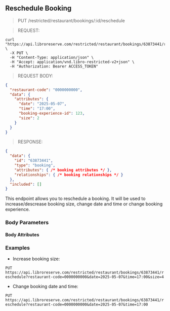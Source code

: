## Reschedule Booking

> <span class="method put">PUT</span> /restricted/restaurant/bookings/:id/reschedule

> REQUEST:

```shell
curl "https://api.libroreserve.com/restricted/restaurant/bookings/63873441/reschedule" \
  -X PUT \
  -H "Content-Type: application/json" \
  -H "Accept: application/vnd.libro-restricted-v2+json" \
  -H "Authorization: Bearer ACCESS_TOKEN"
```

> REQUEST BODY:

```json
{
  "restaurant-code": "0000000000",
  "data": {
    "attributes": {
      "date": "2025-05-07",
      "time": "17:00",
      "booking-experience-id": 123,
      "size": 2
    }
  }
}
```

> RESPONSE:

```json
{
  "data": {
    "id": "63873441",
    "type": "booking",
    "attributes": { /* booking attributes */ },
    "relationships": { /* booking relationships */ }
  },
  "included": []
}
```

This endpoint allows you to reschedule a booking. It will be used to increase/descrease booking size, change date and time or change booking experience.

### Body Parameters

<span class="dynamic-attributes" data-attr-type="restaurantCode"></span>

#### Body Attributes

<span class="dynamic-attributes" data-attr-type="rescheduleBooking"></span>

### Examples

- Increase booking size:

`PUT https://api.libroreserve.com/restricted/restaurant/bookings/63873441/reschedule?restaurant-code=0000000000&date=2025-05-07&time=17:00&size=4`

- Change booking date and time:

`PUT https://api.libroreserve.com/restricted/restaurant/bookings/63873441/reschedule?restaurant-code=0000000000&date=2025-05-07&time=17:00`


    
